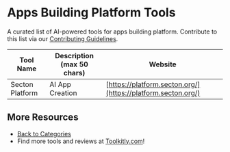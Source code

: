 # Apps Building Platform Tools

A curated list of AI-powered tools for apps building platform. Contribute to this list via our [Contributing Guidelines](../CONTRIBUTING.md).

| Tool Name | Description (max 50 chars) | Website |
|-----------|----------------------------|---------|
| Secton Platform | AI App Creation | [https://platform.secton.org/](https://platform.secton.org/) |

## More Resources
- [Back to Categories](../README.md)
- Find more tools and reviews at [Toolkitly.com](https://toolkitly.com)!
